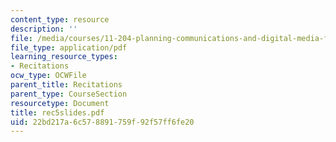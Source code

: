 ```yaml
---
content_type: resource
description: ''
file: /media/courses/11-204-planning-communications-and-digital-media-fall-2004/22bd217a6c578891759f92f57ff6fe20_rec5slides.pdf
file_type: application/pdf
learning_resource_types:
- Recitations
ocw_type: OCWFile
parent_title: Recitations
parent_type: CourseSection
resourcetype: Document
title: rec5slides.pdf
uid: 22bd217a-6c57-8891-759f-92f57ff6fe20
---
```

